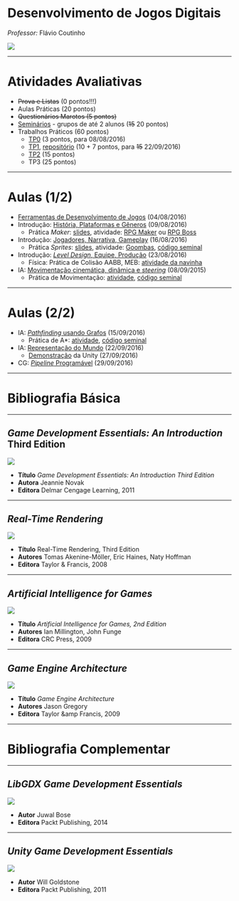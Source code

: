 <!--
bespokeEvent: bullets.disable
-->

# Desenvolvimento de Jogos Digitais

*Professor:* Flávio Coutinho

<img class="portrait" src="images/flavio-avatar.jpg">

---
# Atividades Avaliativas

- ~~Prova e Listas~~ (0 pontos!!!)
- Aulas Práticas (20 pontos)
- ~~Questionários Marotos (5 pontos)~~
- [Seminários][seminar] - grupos de até 2 alunos (~~15~~ 20 pontos)
- Trabalhos Práticos (60 pontos)
  - [TP0][tp0] (3 pontos, para 08/08/2016)
  - [TP1][tp1], [repositório][tp1-repo] (10 + 7 pontos, para ~~15~~ 22/09/2016)
  - [TP2][tp2] (15 pontos)
  - TP3 (25 pontos)

[tp0]: http://fegemo.github.io/cefet-web/assignments/tp0/#9
[tp1]: https://github.com/fegemo/cefet-games/tree/master/assignments/tp1-brushmyteethplz
[tp1-repo]: https://github.com/fegemo/cefet-games-brushmyteethplz
[tp2]: https://github.com/fegemo/cefet-games/tree/master/assignments/tp2-brushmyteethagain
[final]: https://github.com/fegemo/cefet-games/tree/master/assignments/final
[seminar]: https://github.com/fegemo/cefet-games/tree/master/assignments/seminar

---
# Aulas (1/2)

- [Ferramentas de Desenvolvimento de Jogos](classes/tools/) (04/08/2016)
- Introdução: [História, Plataformas e Gêneros](classes/intro/) (09/08/2016)
  - Prática _Maker_: [slides](classes/rpgmaker),
    atividade: [RPG Maker][activity-rpgmaker] ou [RPG Boss][activity-rpgboss]
- Introdução: [Jogadores, Narrativa, Gameplay](classes/intro2/) (16/08/2016)
  - Prática _Sprites_: [slides](classes/2d-graphics),
    atividade: [Goombas][activity-sprites], [código seminal][activity-sprites-starter]
- Introdução: [_Level Design_, Equipe, Produção](classes/intro3/) (23/08/2016)
  - Física: Prática de Colisão AABB, MEB: [atividade da navinha][activity-navinha]
- IA: [Movimentação cinemática, dinâmica e _steering_][chaimo-movement] (08/09/2015)
  - Prática de Movimentação: [atividade][activity-kinematics], [código seminal][activity-kinematics-starter]

[activity-rpgmaker]: https://github.com/fegemo/cefet-games/tree/master/assignments/rpgmaker
[activity-rpgboss]: https://github.com/fegemo/cefet-games/tree/master/assignments/rpgboss
[activity-sprites]: https://github.com/fegemo/cefet-games/tree/master/assignments/sprites
[activity-sprites-starter]: https://github.com/fegemo/cefet-games-goomba
[activity-navinha]: https://github.com/fegemo/cefet-games-navinha
[chaimo-movement]: https://github.com/fegemo/cefet-games/blob/master/attachments/IA%2003%20-%20Movimenta%C3%A7%C3%A3o%20Simples.pptx?raw=true
[activity-kinematics]: https://github.com/fegemo/cefet-games/tree/master/assignments/kinematics
[activity-kinematics-starter]:https://github.com/fegemo/cefet-games-cinematica/

---
# Aulas (2/2)

- IA: [_Pathfinding_ usando Grafos](classes/pathfinding) (15/09/2016)
  - Prática de A*: [atividade][activity-pathfinding], [código seminal][activity-pathfinding-starter]
- IA: [Representação do Mundo](classes/world-representation) (22/09/2016)
  - [Demonstração](classes/unity) da Unity (27/09/2016)
- CG: [_Pipeline_ Programável](http://fegemo.github.io/cefet-cg/classes/programmable-pipeline/) (29/09/2016)


[activity-pathfinding]: https://github.com/fegemo/cefet-games/tree/master/assignments/pathfinding
[activity-pathfinding-starter]: https://github.com/fegemo/cefet-games-pathfinding/
[activity-access]: https://github.com/fegemo/cefet-games/tree/master/assignments/gameover

<!--
  - Prática Game Maker: [atividade][activity-gamemaker]
- IA: [Jogos de Tabuleiro](attachments/IA 02 - AdversarialSearch.pptx) (03/09/2015)
- IA: [Agentes Inteligentes](attachments/IA 01 - Agentes.pptx) (15/09/2015)
  - Prática Robocode: [atividade][activity-robocode]

<!--
## Aulas (2)

- Acessibilidade: [Aula de Introdução](attachments/game-accessibility/Acessibilidade em Jogos.pptx) (15/10/2015)
  - Prática de Acessibilidade: [atividade][activity-access]
- IA: [Tomada de Decisão](classes/decision-making/) (22/10/2015)


## Aulas (3)

- CG: [Renderização em Tempo-Real](classes/realtime-rendering-pt1) (03/11/2015)
- CG: [Renderização em Tempo-Real](classes/realtime-rendering-pt2) (parte 2) (05/11/2015)
- CG: [Animação de Personagens](classes/animation) (17/11/2015)
- [Física para Jogos](classes/physics) (19/11/2015)
- [Jogos em Rede](classes/networking) (24/11/2015)
--->

---
# Bibliografia Básica

---
## _Game Development Essentials: An Introduction_ Third Edition

<div class="book-cover-container">
  <img class="book-cover" src="images/book-game-development-essentials-intro.jpg">
  <div class="book-left"></div>
</div>

- **Título**	_Game Development Essentials: An Introduction Third Edition_
- **Autora**	Jeannie Novak
- **Editora**	Delmar Cengage Learning, 2011

---
## _Real-Time Rendering_

<div class="book-cover-container">
  <img class="book-cover" src="images/book-rtr3.jpg">
  <div class="book-left"></div>
</div>

- **Título**	Real-Time Rendering, Third Edition
- **Autores**	Tomas Akenine-Möller, Eric Haines, Naty Hoffman
- **Editora**	Taylor &amp; Francis, 2008

---
## _Artificial Intelligence for Games_

<div class="book-cover-container">
  <img class="book-cover" src="images/book-ai-for-games.jpg">
  <div class="book-left book-light"></div>
</div>

- **Título**	_Artificial Intelligence for Games, 2nd Edition_
- **Autores**	Ian Millington, John Funge
- **Editora**	CRC Press, 2009

---
## _Game Engine Architecture_

<div class="book-cover-container">
  <img class="book-cover" src="images/book-game-engine-architecture.jpg">
  <div class="book-left book-light"></div>
</div>

- **Título**	_Game Engine Architecture_
- **Autores**	Jason Gregory
- **Editora**	Taylor &amp Francis, 2009

---
# Bibliografia Complementar

---
## _LibGDX Game Development Essentials_

<div class="book-cover-container">
  <img class="book-cover" src="images/book-libgdx.jpg">
  <div class="book-left"></div>
</div>

- **Autor** Juwal Bose
- **Editora** Packt Publishing, 2014

---
## _Unity Game Development Essentials_

<div class="book-cover-container">
  <img class="book-cover" src="images/book-unity.jpg">
  <div class="book-left"></div>
</div>

- **Autor** Will Goldstone
- **Editora** Packt Publishing, 2011
